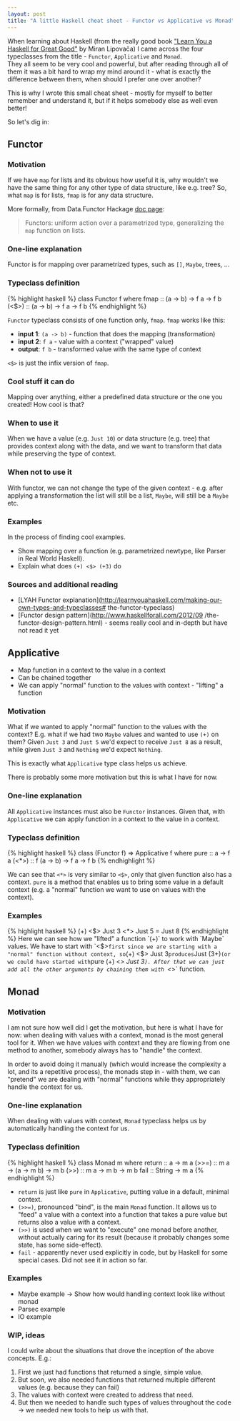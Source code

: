 ```yaml
---
layout: post
title: "A little Haskell cheat sheet - Functor vs Applicative vs Monad"
---
```


When learning about Haskell (from the really good book
["Learn You a Haskell for Great Good"](http://learnyouahaskell.com/)
by Miran Lipovača) I came across the four typeclasses from the title - `Functor`,
`Applicative` and `Monad`.  
They all seem to be very cool and powerful, but after reading through
all of them it was a bit hard to wrap my mind around it - what is exactly the difference between
them, when should I prefer one over another?

This is why I wrote this small cheat sheet - mostly for myself to better remember and understand it,
but if it helps somebody else as well even better!

So let's dig in:

## Functor

### Motivation
If we have `map` for lists and its obvious how useful it is,
why wouldn't we have the same thing for any other type of data structure, like e.g. tree?
So, what `map` is for lists, `fmap` is for any data structure.

More formally, from Data.Functor Hackage
[doc page](http://hackage.haskell.org/package/base-4.12.0.0/docs/Data-Functor.html):

> Functors: uniform action over a parametrized type, generalizing the `map` function on lists.

### One-line explanation
Functor is for mapping over parametrized types, such as `[]`, `Maybe`, trees, ...

### Typeclass definition
{% highlight haskell %}
class Functor f where
    fmap :: (a -> b) -> f a -> f b
    (<$>) :: (a -> b) -> f a -> f b
{% endhighlight %}

`Functor` typeclass consists of one function only, `fmap`. `fmap` works like this:

* **input 1**: `(a -> b)` - function that does the mapping (transformation)
* **input 2**: `f a` - value with a context ("wrapped" value)
* **output**: `f b` - transformed value with the same type of context

`<$>` is just the infix version of `fmap`.

### Cool stuff it can do
Mapping over anything, either a predefined data structure or the one you created! How cool is that?

### When to use it
When we have a value (e.g. `Just 10`) or data 
structure (e.g. tree) that provides context along with the data, and we want to transform that
data while preserving the type of context.

### When not to use it
With functor, we can not change the type of the given context - e.g. after applying
a transformation the list will still be a list, `Maybe`, will still be a `Maybe` etc.

### Examples
In the process of finding cool examples.

* Show mapping over a function (e.g. parametrized newtype, like Parser in Real World Haskell).
* Explain what does `(+) <$> (+3)` do

### Sources and additional reading
* [LYAH Functor explanation](http://learnyouahaskell.com/making-our-own-types-and-typeclasses#
the-functor-typeclass)
* [Functor design pattern](http://www.haskellforall.com/2012/09
/the-functor-design-pattern.html) - seems really cool and in-depth but have not read it yet


## Applicative

* Map function in a context to the value in a context
* Can be chained together
* We can apply "normal" function to the values with context - "lifting" a function

### Motivation
What if we wanted to apply "normal" function to the values with the context? E.g. what if we had
two `Maybe` values and wanted to use `(+)` on them? Given `Just 3` and `Just 5` we'd expect to 
receive `Just 8` as a result, while given `Just 3` and `Nothing` we'd expect `Nothing`.

This is exactly what `Applicative` type class helps us achieve.

There is probably some more motivation but this is what I have for now.

### One-line explanation
All `Applicative` instances must also be `Functor` instances. Given that, with `Applicative` we can
apply function in a context to the value in a context.

### Typeclass definition
{% highlight haskell %}
class (Functor f) => Applicative f where
    pure :: a -> f a
    (<*>) :: f (a -> b) -> f a -> f b
{% endhighlight %}

We can see that `<*>` is very similar to `<$>`, only that given function also has a context. `pure`
is a method that enables us to bring some value in a default context (e.g. a "normal" function we
want to use on values with the context).

### Examples
{% highlight haskell %}
    (+) <$> Just 3 <*> Just 5 = Just 8
{% endhighlight %}
Here we can see how we "lifted" a function `(+)` to work with `Maybe` values. We have to start with
`<$>` first since we are starting with a "normal" function without context, so `(+) <$> Just 3`
produces `Just (3+)` (or we could have started with `pure (+) <*> Just 3`).
After that we can just add all the other arguments by chaining them with `<*>` function.

## Monad

### Motivation
I am not sure how well did I get the motivation, but here is what I have for now: when dealing
with values with a context, monad is the most general tool for it. When we have values with context
and they are flowing from one method to another, somebody always has to "handle" the context.

In order to avoid doing it manually (which would increase the complexity a lot, and its a
repetitive process),
the monads step in - with them, we can "pretend" we are dealing
with "normal" functions while they appropriately handle the context for us.

### One-line explanation
When dealing with values with context, `Monad` typeclass helps us by automatically handling the
context for us.

### Typeclass definition
{% highlight haskell %}
class Monad m where
    return :: a -> m a
    (>>=) :: m a -> (a -> m b) -> m b
    (>>) :: m a -> m b -> m b
    fail :: String -> m a
{% endhighlight %}

* `return` is just like `pure` in `Applicative`, putting value in a default, minimal context.
* `(>>=)`, pronounced "bind", is the main `Monad` function. It allows us to "feed" a value with a
context into a function that takes a pure value but returns also a value with a context.
* `(>>)` is used when we want to "execute" one monad before another, without actually caring for its
result (because it probably changes some state, has some side-effect).
* `fail` - apparently never used explicitly in code, but by Haskell for some special cases. Did not
see it in action so far.

### Examples
* Maybe example -> Show how would handling context look like
without monad
* Parsec example
* IO example

### WIP, ideas
I could write about the situations that drove the inception of the above concepts. E.g.:

1. First we just had functions that returned a single, simple value.
2. But soon, we also needed functions that returned multiple different values
(e.g. because they can fail)
3. The values with context were created to address that need.
4. But then we needed to handle such types of values throughout the code -> we needed new tools
to help us with that.
